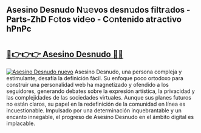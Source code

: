 ## Asesino Desnudo N𝚞𝚎vos desn𝚞dos filtr𝚊dos - Parts-ZhD F𝚘tos vid𝚎o - C𝚘ntenido atr𝚊ctivo hPnPc

# <h2><a href="http://mb2udh.tromn.icu/?c=Asesino+Desnudo">🔗👉👉👉 Asesino Desnudo 🔗🔗</a></h2>

[![Asesino Desnudo nuevo](https://i.imgur.com/pEAQMta.gif)](http://mb2udh.tromn.icu/?c=Asesino+Desnudo)
Asesino Desnudo, una persona compleja y estimulante, desafía la definición fácil. Su enfoque poco ortodoxo para construir una personalidad web ha magnetizado y ofendido a los seguidores, generando debates sobre la expresión artística, la privacidad y las complejidades de las sociedades virtuales. Aunque sus planes futuros no están claros, su papel en la redefinición de la comunidad en línea es incuestionable. Impulsado por una determinación inquebrantable y un encanto innegable, el progreso de Asesino Desnudo en el ámbito digital es implacable.

